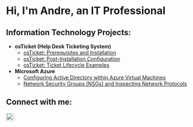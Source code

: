 <h1>Hi, I'm Andre, an IT Professional</h1>

<h2> Information Technology Projects:</h2>

- <b>osTicket (Help Desk Ticketing System)</b>
  - [osTicket: Prerequisites and Installation](https://github.com/ajwnslw/osticket-prereqs)
  - [osTicket: Post-Installation Configuration](https://github.com/ajwnslw/post-install-config)
  - [osTicket: Ticket Lifecycle Examples](https://github.com/ajwnslw/ticket-lifecycle)
- <b>Microsoft Azure</b>
  - [Configuring Active Directory within Azure Virtual Machines](https://github.com/ajwnslw/configure-ad)
  - [Network Security Groups (NSGs) and Inspecting Network Protocols](https://github.com/ajwnslw/azure-network-protocols)

<h2>Connect with me:</h2>

[<img align="left" alt="Andre | LinkedIn" width="22px" src="https://cdn.jsdelivr.net/npm/simple-icons@v3/icons/linkedin.svg" />][linkedin]

[linkedin]: https://www.linkedin.com/in/andre-womack-4a1734272
